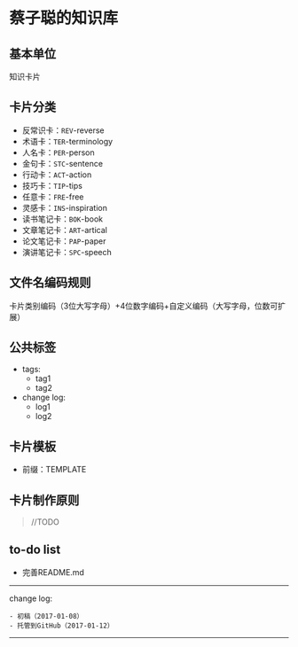 # 蔡子聪的知识库

## 基本单位

知识卡片

## 卡片分类

- 反常识卡：`REV`-reverse
- 术语卡：`TER`-terminology
- 人名卡：`PER`-person
- 金句卡：`STC`-sentence
- 行动卡：`ACT`-action
- 技巧卡：`TIP`-tips
- 任意卡：`FRE`-free
- 灵感卡：`INS`-inspiration
- 读书笔记卡：`BOK`-book
- 文章笔记卡：`ART`-artical
- 论文笔记卡：`PAP`-paper
- 演讲笔记卡：`SPC`-speech


## 文件名编码规则

卡片类别编码（3位大写字母）+4位数字编码+自定义编码（大写字母，位数可扩展）

## 公共标签

<!--- created time: 2017-01-08 13:46:33-->
<!--- updated time: 2017-01-08 13:46:45-->
- tags: 
	- tag1
	- tag2
- change log: 
	- log1
	- log2

## 卡片模板

- 前缀：TEMPLATE

## 卡片制作原则

> //TODO

## to-do list

- 完善README.md

---

change log: 

	- 初稿（2017-01-08）
	- 托管到GitHub（2017-01-12）

---


